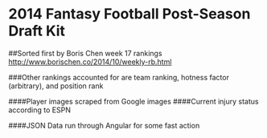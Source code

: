 2014 Fantasy Football Post-Season Draft Kit
==================

##Sorted first by Boris Chen week 17 rankings
    http://www.borischen.co/2014/10/weekly-rb.html

###Other rankings accounted for are team ranking, hotness factor (arbitrary), and position rank

####Player images scraped from Google images 
####Current injury status according to ESPN

####JSON Data run through Angular for some fast action
